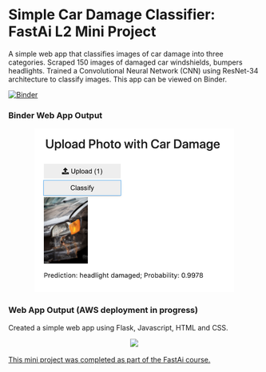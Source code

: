 # Simple Car Damage Classifier: FastAi L2 Mini Project
A simple web app that classifies images of car damage into three categories. Scraped 150 images of damaged car windshields, bumpers headlights. Trained a Convolutional Neural Network (CNN) using ResNet-34 architecture to classify images. This app can be viewed on Binder.

[![Binder](https://mybinder.org/badge_logo.svg)](https://mybinder.org/v2/gh/stuartlee165/car_damage_classifier/main?urlpath=voila%2Frender%2Fnotebook.ipynb)

### Binder Web App Output
<p align="center">
  <img src="https://github.com/stuartlee165/car_damage_classifier/blob/main/images/carapp.png" width="400"/>
</p>

### Web App Output (AWS deployment in progress)
Created a simple web app using Flask, Javascript, HTML and CSS.
<p align="center">
  <img src="https://github.com/stuartlee165/car_damage_classifier/blob/main/images/app_screenshot.png" width="400"/>
</p>

<a href="https://course.fast.ai/" target="_blank"> This mini project was completed as part of the FastAi course.</a>
